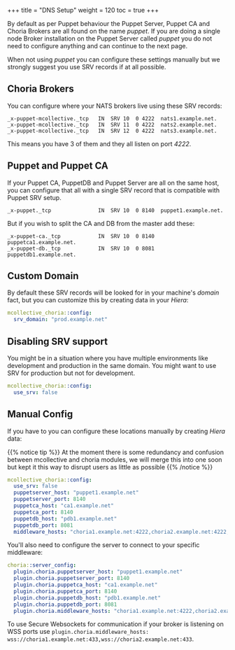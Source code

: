 +++
title = "DNS Setup"
weight = 120
toc = true
+++

By default as per Puppet behaviour the Puppet Server, Puppet CA and Choria Brokers are all found on the name _puppet_.  If you are doing a single node Broker installation on the Puppet Server called _puppet_ you do not need to configure anything and can continue to the next page.

When not using _puppet_ you can configure these settings manually but we strongly suggest you use SRV records if at all possible.

## Choria Brokers

You can configure where your NATS brokers live using these SRV records:

```dns
_x-puppet-mcollective._tcp   IN  SRV 10  0 4222  nats1.example.net.
_x-puppet-mcollective._tcp   IN  SRV 11  0 4222  nats2.example.net.
_x-puppet-mcollective._tcp   IN  SRV 12  0 4222  nats3.example.net.
```

This means you have 3 of them and they all listen on port _4222_.

## Puppet and Puppet CA

If your Puppet CA, PuppetDB and Puppet Server are all on the same host, you can configure that all with a single SRV record that is compatible with Puppet SRV setup.

```dns
_x-puppet._tcp               IN  SRV 10  0 8140  puppet1.example.net.
```

But if you wish to split the CA and DB from the master add these:

```dns
_x-puppet-ca._tcp            IN  SRV 10  0 8140  puppetca1.example.net.
_x-puppet-db._tcp            IN  SRV 10  0 8081  puppetdb1.example.net.
```

## Custom Domain

By default these SRV records will be looked for in your machine's _domain_ fact, but you can customize this by creating data in your _Hiera_:

```yaml
mcollective_choria::config:
  srv_domain: "prod.example.net"
```

## Disabling SRV support

You might be in a situation where you have multiple environments like development and production in the same domain.  You might want to use SRV for production but not for development.

```yaml
mcollective_choria::config:
  use_srv: false
```

## Manual Config

If you have to you can configure these locations manually by creating _Hiera_ data:

{{% notice tip %}}
At the moment there is some redundancy and confusion between mcollective and choria modules, we will merge this into one soon but kept it this way to disrupt users as little as possible
{{% /notice %}}

```yaml
mcollective_choria::config:
  use_srv: false
  puppetserver_host: "puppet1.example.net"
  puppetserver_port: 8140
  puppetca_host: "ca1.example.net"
  puppetca_port: 8140
  puppetdb_host: "pdb1.example.net"
  puppetdb_port: 8081
  middleware_hosts: "choria1.example.net:4222,choria2.example.net:4222,choria3.example.net:4222"
```

You'll also need to configure the server to connect to your specific middleware:

```yaml
choria::server_config:
  plugin.choria.puppetserver_host: "puppet1.example.net"
  plugin.choria.puppetserver_port: 8140
  plugin.choria.puppetca_host: "ca1.example.net"
  plugin.choria.puppetca_port: 8140
  plugin.choria.puppetdb_host: "pdb1.example.net"
  plugin.choria.puppetdb_port: 8081
  plugin.choria.middleware_hosts: "choria1.example.net:4222,choria2.example.net:4222,choria3.example.net:4222"
```

To use Secure Websockets for communication if your broker is listening on WSS ports use `plugin.choria.middleware_hosts: wss://choria1.example.net:433,wss://choria2.example.net:433`.
